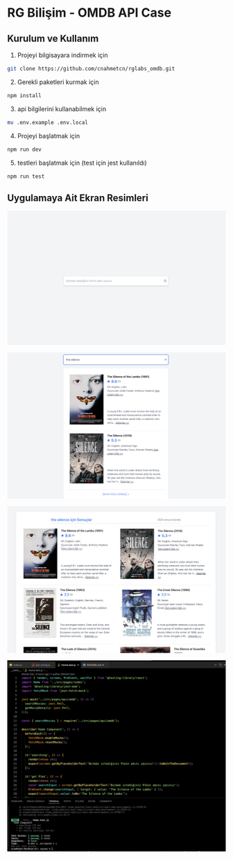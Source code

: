 # RG Bilişim - OMDB API Case

## Kurulum ve Kullanım

1. Projeyi bilgisayara indirmek için 
```sh
git clone https://github.com/cnahmetcn/rglabs_omdb.git
```

2. Gerekli paketleri kurmak için
```sh
npm install
```

3. api bilgilerini kullanabilmek için
```sh
mv .env.example .env.local
```

4. Projeyi başlatmak için
```sh
npm run dev
```

5. testleri başlatmak için (test için jest kullanıldı)
```sh
npm run test
```

## Uygulamaya Ait Ekran Resimleri

![Uygulama Anasayfa Arama Kutusu](./screenshots/anasayfa.png)

![Uygulama Anasayfa Film Sonuçları](./screenshots/anasayfa_film_arama.png)

![Uygulama film Sonuçları Listeleme](./screenshots/listeleme.png)

![Uygulama Index Sayfası Test](./screenshots/home_test.png)
